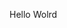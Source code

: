 Hello Wolrd
























































































































































































































































































































































































































































































































































































































































































































































































































































































































































































































































































































































































































































































































































































































































































































































































































































































































































































































































































































































































































































































































































































































































































































































































































































































































































































































































































































































































































































































































































































































































































































































































































































































































































































































































































































































































































































































































































































































































































































































